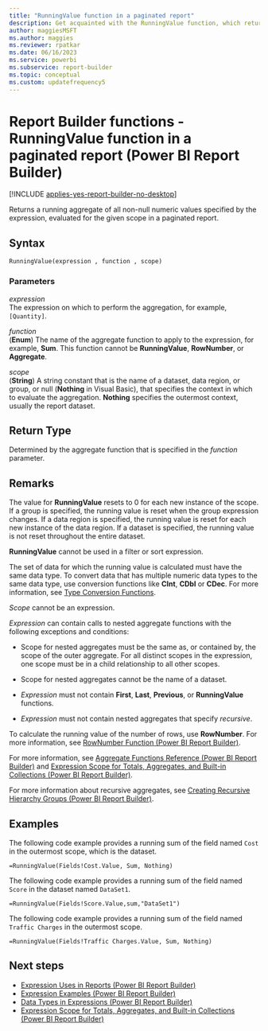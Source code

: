 ```yaml
---
title: "RunningValue function in a paginated report"
description: Get acquainted with the RunningValue function, which returns a running aggregate of all non-null numeric values in a paginated report specified by the expression in Power BI Report Builder.
author: maggiesMSFT
ms.author: maggies
ms.reviewer: rpatkar
ms.date: 06/16/2023
ms.service: powerbi
ms.subservice: report-builder
ms.topic: conceptual
ms.custom: updatefrequency5
---
```

# Report Builder functions - RunningValue function in a paginated report (Power BI Report Builder)

[!INCLUDE [applies-yes-report-builder-no-desktop](../../includes/applies-yes-report-builder-no-desktop.md)]

  Returns a running aggregate of all non-null numeric values specified by the expression, evaluated for the given scope in a paginated report.

## Syntax

```syntaxsql
RunningValue(expression , function , scope)
```

### Parameters

*expression*  
The expression on which to perform the aggregation, for example, `[Quantity]`.

*function*  
(**Enum**) The name of the aggregate function to apply to the expression, for example, **Sum**. This function cannot be **RunningValue**, **RowNumber**, or **Aggregate**.

*scope*  
(**String**) A string constant that is the name of a dataset, data region, or group, or null (**Nothing** in Visual Basic), that specifies the context in which to evaluate the aggregation. **Nothing** specifies the outermost context, usually the report dataset.

## Return Type

Determined by the aggregate function that is specified in the *function* parameter.

## Remarks

The value for **RunningValue** resets to 0 for each new instance of the scope. If a group is specified, the running value is reset when the group expression changes. If a data region is specified, the running value is reset for each new instance of the data region. If a dataset is specified, the running value is not reset throughout the entire dataset.

**RunningValue** cannot be used in a filter or sort expression.

The set of data for which the running value is calculated must have the same data type. To convert data that has multiple numeric data types to the same data type, use conversion functions like **CInt**, **CDbl** or **CDec**. For more information, see [Type Conversion Functions](/dotnet/visual-basic/language-reference/functions/type-conversion-functions).

*Scope* cannot be an expression.

*Expression* can contain calls to nested aggregate functions with the following exceptions and conditions:

- Scope for nested aggregates must be the same as, or contained by, the scope of the outer aggregate. For all distinct scopes in the expression, one scope must be in a child relationship to all other scopes.

- Scope for nested aggregates cannot be the name of a dataset.

- *Expression* must not contain **First**, **Last**, **Previous**, or **RunningValue** functions.

- *Expression* must not contain nested aggregates that specify *recursive*.

To calculate the running value of the number of rows, use **RowNumber**. For more information, see [RowNumber Function (Power BI Report Builder)](./report-builder-functions-rownumber-function.md).

For more information, see [Aggregate Functions Reference (Power BI Report Builder)](./report-builder-functions-aggregate-functions-reference.md) and [Expression Scope for Totals, Aggregates, and Built-in Collections (Power BI Report Builder)](./expression-scope-for-totals-aggregates-and-built-in-collections.md).

For more information about recursive aggregates, see [Creating Recursive Hierarchy Groups (Power BI Report Builder)](./creating-recursive-hierarchy-groups-report-builder.md).

## Examples

The following code example provides a running sum of the field named `Cost` in the outermost scope, which is the dataset.

```
=RunningValue(Fields!Cost.Value, Sum, Nothing)
```

The following code example provides a running sum of the field named `Score` in the dataset named `DataSet1`.

```
=RunningValue(Fields!Score.Value,sum,"DataSet1")
```

The following code example provides a running sum of the field named `Traffic Charges` in the outermost scope.

```
=RunningValue(Fields!Traffic Charges.Value, Sum, Nothing)
```

## Next steps

- [Expression Uses in Reports (Power BI Report Builder)](./expression-uses-reports-report-builder.md)
- [Expression Examples (Power BI Report Builder)](./report-builder-expression-examples.md)
- [Data Types in Expressions (Power BI Report Builder)](./data-types-expressions-report-builder.md)
- [Expression Scope for Totals, Aggregates, and Built-in Collections (Power BI Report Builder)](./expression-scope-for-totals-aggregates-and-built-in-collections.md)
